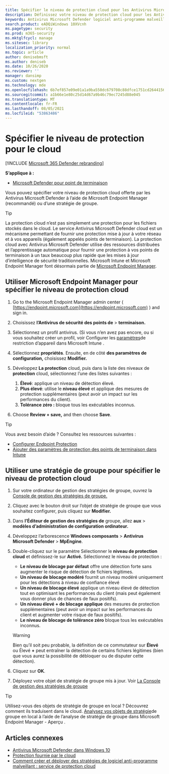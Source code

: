 ```yaml
---
title: Spécifier le niveau de protection cloud pour les Antivirus Microsoft Defender
description: Définissez votre niveau de protection cloud pour les Antivirus Microsoft Defender.
keywords: Antivirus Microsoft Defender logiciel anti-programme malveillant, sécurité, defender, cloud, aggressiveness, niveau de protection
search.product: eADQiWindows 10XVcnh
ms.pagetype: security
ms.prod: m365-security
ms.mktglfcycl: manage
ms.sitesec: library
localization_priority: normal
ms.topic: article
author: denisebmsft
ms.author: deniseb
ms.date: 10/26/2020
ms.reviewer: ''
manager: dansimp
ms.custom: nextgen
ms.technology: mde
ms.openlocfilehash: 6b7ef857e09e01a1a9ba550dc679708c88dfce1751cd2644156ce38d1b8f42c6
ms.sourcegitcommit: a1b66e1e80c25d14d67a9b46c79ec7245d88e045
ms.translationtype: MT
ms.contentlocale: fr-FR
ms.lasthandoff: 08/05/2021
ms.locfileid: "53863486"
---
```

# <a name="specify-the-cloud-delivered-protection-level"></a>Spécifier le niveau de protection pour le cloud

[!INCLUDE [Microsoft 365 Defender rebranding](../../includes/microsoft-defender.md)]


**S’applique à :**

- [Microsoft Defender pour point de terminaison](/microsoft-365/security/defender-endpoint/)

Vous pouvez spécifier votre niveau de protection cloud offerte par les Antivirus Microsoft Defender à l’aide de Microsoft Endpoint Manager (recommandé) ou d’une stratégie de groupe.

> [!TIP]
> La protection cloud n’est pas simplement une protection pour les fichiers stockés dans le cloud. Le service Antivirus Microsoft Defender cloud est un mécanisme permettant de fournir une protection mise à jour à votre réseau et à vos appareils (également appelés points de terminaison). La protection cloud avec Antivirus Microsoft Defender utilise des ressources distribuées et l’apprentissage automatique pour fournir une protection à vos points de terminaison à un taux beaucoup plus rapide que les mises à jour d’intelligence de sécurité traditionnelles. Microsoft Intune et Microsoft Endpoint Manager font désormais partie de [Microsoft Endpoint Manager](/mem/endpoint-manager-overview). 


## <a name="use-microsoft-endpoint-manager-to-specify-the-level-of-cloud-delivered-protection"></a>Utiliser Microsoft Endpoint Manager pour spécifier le niveau de protection cloud

1. Go to the Microsoft Endpoint Manager admin center ( [https://endpoint.microsoft.com](https://endpoint.microsoft.com) ) and sign in.

2. Choisissez **l’Antivirus de sécurité des points de**  >  **terminaison.**

3. Sélectionnez un profil antivirus. (Si vous n’en avez pas encore, ou si vous souhaitez créer un profil, voir Configurer les [paramètres](/intune/device-restrictions-configure)de restriction d’appareil dans Microsoft Intune .

4. Sélectionnez **propriétés**. Ensuite, en de côté **des paramètres de configuration,** choisissez **Modifier.**

5. Développez **La protection** cloud, puis dans la liste des niveaux de **protection** cloud, sélectionnez l’une des listes suivantes :

    1. **Élevé**: applique un niveau de détection élevé.
    2. **Plus élevé**: utilise le **niveau élevé** et applique des mesures de protection supplémentaires (peut avoir un impact sur les performances du client).
    3. **Tolérance zéro :** bloque tous les exécutables inconnus.

6. Choose **Review + save,** and then choose **Save**. 

> [!TIP]
> Vous avez besoin d’aide ? Consultez les ressources suivantes :
> - [Configurer Endpoint Protection](/mem/configmgr/protect/deploy-use/endpoint-protection-configure)
> - [Ajouter des paramètres de protection des points de terminaison dans Intune](/mem/intune/protect/endpoint-protection-configure)
  

## <a name="use-group-policy-to-specify-the-level-of-cloud-delivered-protection"></a>Utiliser une stratégie de groupe pour spécifier le niveau de protection cloud

1.  Sur votre ordinateur de gestion des stratégies de groupe, ouvrez la [Console de gestion des stratégies de groupe.](/previous-versions/windows/it-pro/windows-server-2008-R2-and-2008/cc731212(v=ws.11))

2. Cliquez avec le bouton droit sur l’objet de stratégie de groupe que vous souhaitez configurer, puis cliquez sur **Modifier.**

3.  Dans **l’Éditeur de gestion des stratégies de** groupe, allez **aux**  >  **modèles d’administration de configuration ordinateur.**

4.  Développez l’arborescence **Windows composants**  >  **Antivirus Microsoft Defender**  >  **MpEngine**.

5.  Double-cliquez sur le paramètre Sélectionner le **niveau de protection cloud** et définissez-le sur **Activé.** Sélectionnez le niveau de protection :
    - **Le niveau de blocage par défaut** offre une détection forte sans augmenter le risque de détection de fichiers légitimes.
    - **Un niveau de blocage modéré** fournit un niveau modéré uniquement pour les détections à niveau de confiance élevé
    - **Un niveau de blocage élevé** applique un niveau élevé de détection tout en optimisant les performances du client (mais peut également vous donner plus de chances de faux positifs).
    - **Un niveau élevé + de blocage applique** des mesures de protection supplémentaires (peut avoir un impact sur les performances du client et augmenter votre risque de faux positifs).
    - **Le niveau de blocage de tolérance zéro** bloque tous les exécutables inconnus.
    
    > [!WARNING]
    > Bien qu’il soit peu probable, la définition de ce commutateur sur **Élevé** ou Élevé **+** peut entraîner la détection de certains fichiers légitimes (bien que vous aurez la possibilité de débloquer ou de disputer cette détection).

6. Cliquez sur **OK**.

7. Déployez votre objet de stratégie de groupe mis à jour. Voir [La Console de gestion des stratégies de groupe](/windows/win32/srvnodes/group-policy)

> [!TIP]
> Utilisez-vous des objets de stratégie de groupe en local ? Découvrez comment ils traduisent dans le cloud. [Analysez vos objets de stratégie](/mem/intune/configuration/group-policy-analytics)de groupe en local à l’aide de l’analyse de stratégie de groupe dans Microsoft Endpoint Manager - Aperçu . 
  
## <a name="related-articles"></a>Articles connexes

- [Antivirus Microsoft Defender dans Windows 10](microsoft-defender-antivirus-in-windows-10.md)
- [Protection fournie par le cloud](enable-cloud-protection-microsoft-defender-antivirus.md)
- [Comment créer et déployer des stratégies de logiciel anti-programme malveillant : service de protection cloud](/configmgr/protect/deploy-use/endpoint-antimalware-policies#cloud-protection-service)